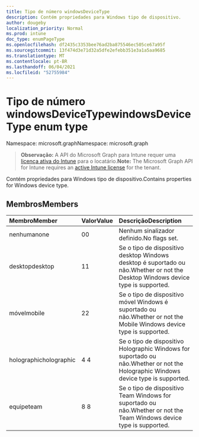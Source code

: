 ```yaml
---
title: Tipo de número windowsDeviceType
description: Contém propriedades para Windows tipo de dispositivo.
author: dougeby
localization_priority: Normal
ms.prod: intune
doc_type: enumPageType
ms.openlocfilehash: df2435c3353bee76ad2ba875546ec505ce67a95f
ms.sourcegitcommit: 13f474d3e71d32a5dfe2efebb351e3a1a5aa9685
ms.translationtype: MT
ms.contentlocale: pt-BR
ms.lasthandoff: 06/04/2021
ms.locfileid: "52755984"
---
```

# <a name="windowsdevicetype-enum-type"></a><span data-ttu-id="361bb-103">Tipo de número windowsDeviceType</span><span class="sxs-lookup"><span data-stu-id="361bb-103">windowsDeviceType enum type</span></span>

<span data-ttu-id="361bb-104">Namespace: microsoft.graph</span><span class="sxs-lookup"><span data-stu-id="361bb-104">Namespace: microsoft.graph</span></span>

> <span data-ttu-id="361bb-105">**Observação:** A API do Microsoft Graph para Intune requer uma [licença ativa do Intune](https://go.microsoft.com/fwlink/?linkid=839381) para o locatário.</span><span class="sxs-lookup"><span data-stu-id="361bb-105">**Note:** The Microsoft Graph API for Intune requires an [active Intune license](https://go.microsoft.com/fwlink/?linkid=839381) for the tenant.</span></span>

<span data-ttu-id="361bb-106">Contém propriedades para Windows tipo de dispositivo.</span><span class="sxs-lookup"><span data-stu-id="361bb-106">Contains properties for Windows device type.</span></span>

## <a name="members"></a><span data-ttu-id="361bb-107">Membros</span><span class="sxs-lookup"><span data-stu-id="361bb-107">Members</span></span>
|<span data-ttu-id="361bb-108">Membro</span><span class="sxs-lookup"><span data-stu-id="361bb-108">Member</span></span>|<span data-ttu-id="361bb-109">Valor</span><span class="sxs-lookup"><span data-stu-id="361bb-109">Value</span></span>|<span data-ttu-id="361bb-110">Descrição</span><span class="sxs-lookup"><span data-stu-id="361bb-110">Description</span></span>|
|:---|:---|:---|
|<span data-ttu-id="361bb-111">nenhuma</span><span class="sxs-lookup"><span data-stu-id="361bb-111">none</span></span>|<span data-ttu-id="361bb-112">0</span><span class="sxs-lookup"><span data-stu-id="361bb-112">0</span></span>|<span data-ttu-id="361bb-113">Nenhum sinalizador definido.</span><span class="sxs-lookup"><span data-stu-id="361bb-113">No flags set.</span></span>|
|<span data-ttu-id="361bb-114">desktop</span><span class="sxs-lookup"><span data-stu-id="361bb-114">desktop</span></span>|<span data-ttu-id="361bb-115">1</span><span class="sxs-lookup"><span data-stu-id="361bb-115">1</span></span>|<span data-ttu-id="361bb-116">Se o tipo de dispositivo desktop Windows desktop é suportado ou não.</span><span class="sxs-lookup"><span data-stu-id="361bb-116">Whether or not the Desktop Windows device type is supported.</span></span>|
|<span data-ttu-id="361bb-117">móvel</span><span class="sxs-lookup"><span data-stu-id="361bb-117">mobile</span></span>|<span data-ttu-id="361bb-118">2</span><span class="sxs-lookup"><span data-stu-id="361bb-118">2</span></span>|<span data-ttu-id="361bb-119">Se o tipo de dispositivo móvel Windows é suportado ou não.</span><span class="sxs-lookup"><span data-stu-id="361bb-119">Whether or not the Mobile Windows device type is supported.</span></span>|
|<span data-ttu-id="361bb-120">holographic</span><span class="sxs-lookup"><span data-stu-id="361bb-120">holographic</span></span>|<span data-ttu-id="361bb-121">4 </span><span class="sxs-lookup"><span data-stu-id="361bb-121">4</span></span>|<span data-ttu-id="361bb-122">Se o tipo de dispositivo Holographic Windows for suportado ou não.</span><span class="sxs-lookup"><span data-stu-id="361bb-122">Whether or not the Holographic Windows device type is supported.</span></span>|
|<span data-ttu-id="361bb-123">equipe</span><span class="sxs-lookup"><span data-stu-id="361bb-123">team</span></span>|<span data-ttu-id="361bb-124">8 </span><span class="sxs-lookup"><span data-stu-id="361bb-124">8</span></span>|<span data-ttu-id="361bb-125">Se o tipo de dispositivo Team Windows for suportado ou não.</span><span class="sxs-lookup"><span data-stu-id="361bb-125">Whether or not the Team Windows device type is supported.</span></span>|




